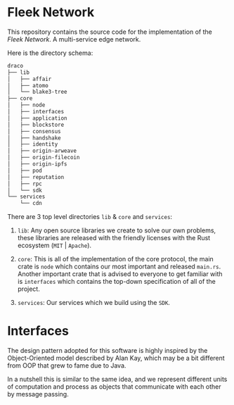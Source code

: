 # Fleek Network

This repository contains the source code for the implementation of the *Fleek Network*. A
multi-service edge network.

Here is the directory schema:

```txt
draco
├── lib
│   ├── affair
│   ├── atomo
│   └── blake3-tree
├── core
│   ├── node
│   ├── interfaces
│   ├── application
│   ├── blockstore
│   ├── consensus
│   ├── handshake
│   ├── identity
│   ├── origin-arweave
│   ├── origin-filecoin
│   ├── origin-ipfs
│   ├── pod
│   ├── reputation
│   ├── rpc
│   └── sdk
└── services
    └── cdn

```

There are 3 top level directories `lib` & `core` and `services`:

1. `lib`: Any open source libraries we create to solve our own problems,
these libraries are released with the friendly licenses with the Rust
ecosystem (`MIT` | `Apache`).

2. `core`: This is all of the implementation of the core protocol, the main crate
is `node` which contains our most important and released `main.rs`. Another important
crate that is advised to everyone to get familiar with is `interfaces` which contains
the top-down specification of all of the project.

3. `services`: Our services which we build using the `SDK`.


# Interfaces

The design pattern adopted for this software is highly inspired by the Object-Oriented model
described by Alan Kay, which may be a bit different from OOP that grew to fame due to Java.

In a nutshell this is similar to the same idea, and we represent different units of computation
and process as objects that communicate with each other by message passing.


